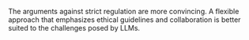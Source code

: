 The arguments against strict regulation are more convincing. A flexible approach that emphasizes ethical guidelines and collaboration is better suited to the challenges posed by LLMs.